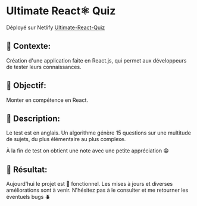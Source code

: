 # Ultimate React⚛️ Quiz

Déployé sur Netlify [Ultimate-React-Quiz](https://ultimate-react-quiz.netlify.app)

## 📑 Contexte:

Création d'une application faite en React.js, qui permet aux développeurs de tester leurs connaissances.

## 🎯 Objectif:

Monter en compétence en React.

## 📝 Description:

Le test est en anglais.
Un algorithme génère 15 questions sur une multitude de sujets, du plus
élémentaire au plus complexe.

À la fin de test on obtient une note avec une petite appréciation 😁

## 🚀 Résultat:

Aujourd'hui le projet est 💯 fonctionnel. Les mises à jours et diverses améliorations sont à venir.
N'hésitez pas à le consulter et me retourner les éventuels bugs 🪲
